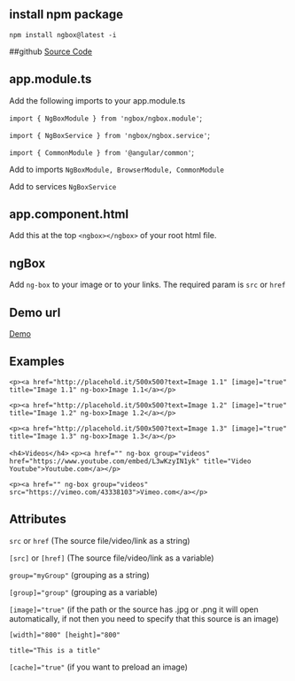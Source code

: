 ## install npm package
`npm install ngbox@latest -i`


##github
[Source Code](https://github.com/mixalistzikas/ngbox)

## app.module.ts

Add the following imports to your app.module.ts

`import { NgBoxModule } from 'ngbox/ngbox.module'`;

`import { NgBoxService } from 'ngbox/ngbox.service'`;

`import { CommonModule } from '@angular/common'`;

Add to imports `NgBoxModule, BrowserModule, CommonModule`

Add to services `NgBoxService`

## app.component.html

Add this at the top `<ngbox></ngbox>` of your root html file.

## ngBox

Add `ng-box` to your image or to your links. The required param is `src` or `href`

## Demo url

[Demo](http://ngmodules.eu/)

## Examples

`<p><a href="http://placehold.it/500x500?text=Image 1.1" [image]="true" title="Image 1.1" ng-box>Image 1.1</a></p>`

`<p><a href="http://placehold.it/500x500?text=Image 1.2" [image]="true" title="Image 1.2" ng-box>Image 1.2</a></p>`

`<p><a href="http://placehold.it/500x500?text=Image 1.3" [image]="true" title="Image 1.3" ng-box>Image 1.3</a></p>`

`<h4>Videos</h4>`
`<p><a href="" ng-box group="videos" href="https://www.youtube.com/embed/L3wKzyIN1yk" title="Video Youtube">Youtube.com</a></p>`

`<p><a href="" ng-box group="videos" src="https://vimeo.com/43338103">Vimeo.com</a></p>`

## Attributes
 `src` or `href` (The source file/video/link as a string)
 
 `[src]` or `[href]` (The source file/video/link as a variable)
 
 
 `group="myGroup"` (grouping as a string)
 
 `[group]="group"` (grouping as a variable)
 
 `[image]="true"` (if the path or the source has .jpg or .png it will open automatically, if not then you need to specify that this source is an image)
 
 `[width]="800" [height]="800"`
 
 `title="This is a title"`
 
 `[cache]="true"` (if you want to preload an image)